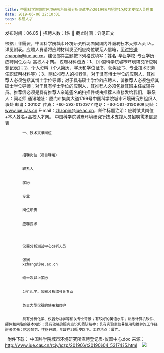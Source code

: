 ```yaml
---
title: 中国科学院城市环境研究所仪器分析测试中心2019年6月招聘1名技术支撑人员启事
date: 2019-06-06 22:10:01
tags: 科研人才
---
```

发布时间：06.05   🌟   招聘人数：1名   🌈   截止时间：详见正文
<!-- more -->
根据工作需要，中国科学院城市环境研究所现面向国内外诚聘技术支撑人员1人。详见附表。应聘人员请将应聘材料发至相应岗位联系人信箱，同时抄送zhaopin@iue.ac.cn。建议邮件主题按下列格式填写：姓名-毕业学校-专业学历-应聘岗位方向-高校人才网。
应聘材料包括：1、《中国科学院城市环境研究所应聘登记表》；2、个人资料（个人简历、学历和学位证书、获奖证书、专业技术职务任职证明材料等）；3、两位推荐人的推荐信，对于具有博士学位的应聘人，其推荐人必须包括其博士学位导师；对于具有硕士学位的应聘人，其推荐人必须包括其硕士学位导师；对于具有学士学位的应聘人，其推荐人必须包括其班主任或辅导员。推荐信必须是具有推荐人亲笔签名的扫描件或由推荐人直接发给我们。
联系人：阙老师
通讯地址：厦门市集美大道1799号中国科学院城市环境研究所组织人事处
邮编：361021
传真：+86-592-6190977
电话：+86-592-6190966
网址：www.iue.cas.cn
E-mail：zhaopin@iue.ac.cn，邮件标题注明：应聘某某岗位+本人姓名+高校人才网。
中国科学院城市环境研究所技术支撑人员招聘需求信息表


    
        
            
            一、技术支撑岗位
            
        
        
            
            招聘岗位（项目聘用）
            
            
            联系人
            
            
            学历
            
            
            专业
            
            
            岗位职责
            
            
            应聘要求
            
        
        
            
            仪器分析测试中心分析人员
            
            
            张娴
            xzhang@iue.ac.cn
            
            
            硕士及以上学历
            
            
            分析化学、仪器分析或相关专业
            
            
            负责大型仪器的使用和维护
            
            
            具有分析化学、仪器分析学等相关专业背景；有较好的英语水平；熟悉计算机软件、硬件和网络的基本知识；具有较强的服务意识和团队精神；具有实验室仪器使用和维护的工作经验者优先；吃苦耐劳、性格开朗，年龄在30周岁以下。工作地点：厦门。
            
        
    


 
附件下载：
中国科学院城市环境研究所应聘登记表-仪器中心.doc
来源：
http://www.iue.cas.cn/rcjy/rczp/201906/t20190604_5317435.html
 
 ![](https://cdn.weiweiblog.cn/20181015134814.png)